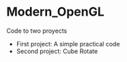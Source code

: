 # Modern_OpenGL
Code to two proyects

- First project: A simple practical code
- Second project: Cube Rotate
